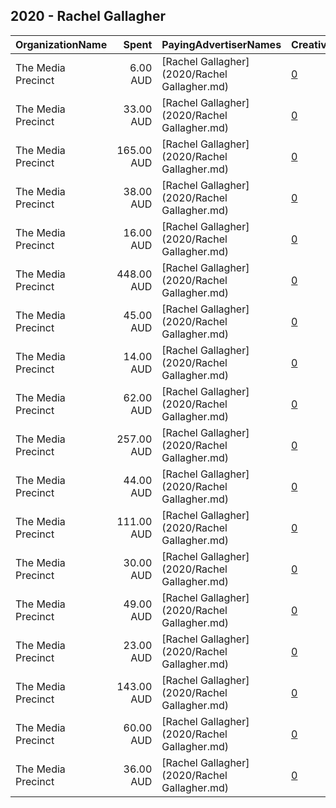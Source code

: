 ## 2020 - Rachel Gallagher 
|OrganizationName|Spent|PayingAdvertiserNames|CreativeUrls|Impressions|Genders|AgeBrackets|CountryCodes|BillingAddresses|CandidateBallotInformation|
|:---|---:|:---|:---|---:|:---|:---|:---|:---|:---|
|The Media Precinct|6.00 AUD|[Rachel Gallagher](2020/Rachel Gallagher.md)|[0](https://www.snap.com/political-ads/asset/cbb9d1bc69b01f905026826de3eeed35161ca69d9351477c9e1deeebc61d425b?mediaType=mp4)|615||35+|australia|"L4, 10 Kensington Street,Chippendale,2008,AU"|Rachel Gallagher|
|The Media Precinct|33.00 AUD|[Rachel Gallagher](2020/Rachel Gallagher.md)|[0](https://www.snap.com/political-ads/asset/3cad7cbad599ce8e964db191a4a4b3bf6cfe17681dd5955e5d19249c10a5af02?mediaType=mp4)|8,940||18-24|australia|"L4, 10 Kensington Street,Chippendale,2008,AU"|Rachel Gallagher|
|The Media Precinct|165.00 AUD|[Rachel Gallagher](2020/Rachel Gallagher.md)|[0](https://www.snap.com/political-ads/asset/a4b0f12441275304cadbd9273556d718477500a5f32a13c323958070636d824b?mediaType=mp4)|13,743||35+|australia|"L4, 10 Kensington Street,Chippendale,2008,AU"|Rachel Gallagher|
|The Media Precinct|38.00 AUD|[Rachel Gallagher](2020/Rachel Gallagher.md)|[0](https://www.snap.com/political-ads/asset/7789946510200cb2d988109393708a22fa3e657b3b7681e8974f441364da1d43?mediaType=mp4)|5,028||25-34|australia|"L4, 10 Kensington Street,Chippendale,2008,AU"|Rachel Gallagher|
|The Media Precinct|16.00 AUD|[Rachel Gallagher](2020/Rachel Gallagher.md)|[0](https://www.snap.com/political-ads/asset/3cad7cbad599ce8e964db191a4a4b3bf6cfe17681dd5955e5d19249c10a5af02?mediaType=mp4)|1,751||35+|australia|"L4, 10 Kensington Street,Chippendale,2008,AU"|Rachel Gallagher|
|The Media Precinct|448.00 AUD|[Rachel Gallagher](2020/Rachel Gallagher.md)|[0](https://www.snap.com/political-ads/asset/06bfbc8a98e63d8cb877a96e1b6bd3de565f3f5501f71ebf4b9da9c316fda911?mediaType=mp4)|100,603||18-24|australia|"L4, 10 Kensington Street,Chippendale,2008,AU"|Rachel Gallagher|
|The Media Precinct|45.00 AUD|[Rachel Gallagher](2020/Rachel Gallagher.md)|[0](https://www.snap.com/political-ads/asset/cbb9d1bc69b01f905026826de3eeed35161ca69d9351477c9e1deeebc61d425b?mediaType=mp4)|8,551||25-34|australia|"L4, 10 Kensington Street,Chippendale,2008,AU"|Rachel Gallagher|
|The Media Precinct|14.00 AUD|[Rachel Gallagher](2020/Rachel Gallagher.md)|[0](https://www.snap.com/political-ads/asset/5ac520958ef592bb90a0fe5f7340a3c6c2e9f49b409777527d7d4f3341a57224?mediaType=mp4)|2,460||25-34|australia|"L4, 10 Kensington Street,Chippendale,2008,AU"|Rachel Gallagher|
|The Media Precinct|62.00 AUD|[Rachel Gallagher](2020/Rachel Gallagher.md)|[0](https://www.snap.com/political-ads/asset/cbb9d1bc69b01f905026826de3eeed35161ca69d9351477c9e1deeebc61d425b?mediaType=mp4)|19,024||18-24|australia|"L4, 10 Kensington Street,Chippendale,2008,AU"|Rachel Gallagher|
|The Media Precinct|257.00 AUD|[Rachel Gallagher](2020/Rachel Gallagher.md)|[0](https://www.snap.com/political-ads/asset/642aac6cf1294aff23a199d03b735e40977bc2aadabfe3b6f13c6859825cdd7b?mediaType=mp4)|36,864||25-34|australia|"L4, 10 Kensington Street,Chippendale,2008,AU"|Rachel Gallagher|
|The Media Precinct|44.00 AUD|[Rachel Gallagher](2020/Rachel Gallagher.md)|[0](https://www.snap.com/political-ads/asset/5ac520958ef592bb90a0fe5f7340a3c6c2e9f49b409777527d7d4f3341a57224?mediaType=mp4)|4,006||35+|australia|"L4, 10 Kensington Street,Chippendale,2008,AU"|Rachel Gallagher|
|The Media Precinct|111.00 AUD|[Rachel Gallagher](2020/Rachel Gallagher.md)|[0](https://www.snap.com/political-ads/asset/6fe07df89369e4f536a0d889c85b3554dd5322f7291bef82091323d119765238?mediaType=mp4)|39,201||18-24|australia|"L4, 10 Kensington Street,Chippendale,2008,AU"|Rachel Gallagher|
|The Media Precinct|30.00 AUD|[Rachel Gallagher](2020/Rachel Gallagher.md)|[0](https://www.snap.com/political-ads/asset/3cad7cbad599ce8e964db191a4a4b3bf6cfe17681dd5955e5d19249c10a5af02?mediaType=mp4)|4,301||25-34|australia|"L4, 10 Kensington Street,Chippendale,2008,AU"|Rachel Gallagher|
|The Media Precinct|49.00 AUD|[Rachel Gallagher](2020/Rachel Gallagher.md)|[0](https://www.snap.com/political-ads/asset/5ac520958ef592bb90a0fe5f7340a3c6c2e9f49b409777527d7d4f3341a57224?mediaType=mp4)|16,609||18-24|australia|"L4, 10 Kensington Street,Chippendale,2008,AU"|Rachel Gallagher|
|The Media Precinct|23.00 AUD|[Rachel Gallagher](2020/Rachel Gallagher.md)|[0](https://www.snap.com/political-ads/asset/bd6eae98b15b99d286a8d91f065da4a2634a4e43888751b04d0d2a79e1a6d73e?mediaType=mp4)|2,061||35+|australia|"L4, 10 Kensington Street,Chippendale,2008,AU"|Rachel Gallagher|
|The Media Precinct|143.00 AUD|[Rachel Gallagher](2020/Rachel Gallagher.md)|[0](https://www.snap.com/political-ads/asset/053ed6fae98d95675ba9c1b6f850a730bd693b55f3b3c00857a6e8644e29e0f8?mediaType=mp4)|24,120||18-24|australia|"L4, 10 Kensington Street,Chippendale,2008,AU"|Rachel Gallagher|
|The Media Precinct|60.00 AUD|[Rachel Gallagher](2020/Rachel Gallagher.md)|[0](https://www.snap.com/political-ads/asset/6fe07df89369e4f536a0d889c85b3554dd5322f7291bef82091323d119765238?mediaType=mp4)|4,901||35+|australia|"L4, 10 Kensington Street,Chippendale,2008,AU"|Rachel Gallagher|
|The Media Precinct|36.00 AUD|[Rachel Gallagher](2020/Rachel Gallagher.md)|[0](https://www.snap.com/political-ads/asset/6fe07df89369e4f536a0d889c85b3554dd5322f7291bef82091323d119765238?mediaType=mp4)|5,541||25-34|australia|"L4, 10 Kensington Street,Chippendale,2008,AU"|Rachel Gallagher|
